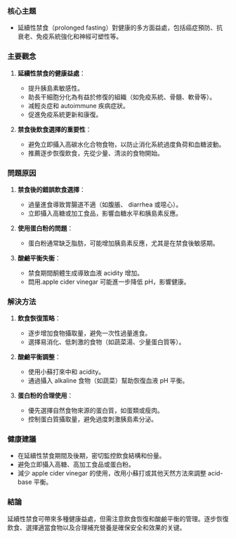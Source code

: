 ### 核心主題
- 延續性禁食（prolonged fasting）對健康的多方面益處，包括癌症預防、抗衰老、免疫系統強化和神經可塑性等。

### 主要觀念
1. **延續性禁食的健康益處**：
   - 提升胰島素敏感性。
   - 助長干細胞分化為有益於修復的組織（如免疫系統、骨髓、軟骨等）。
   - 减輕炎症和 autoimmune 疾病症狀。
   - 促進免疫系統更新和康復。

2. **禁食後飲食選擇的重要性**：
   - 避免立即攝入高碳水化合物食物，以防止消化系統過度負荷和血糖波動。
   - 推薦逐步恢復飲食，先從少量、清淡的食物開始。

### 問題原因
1. **禁食後的錯誤飲食選擇**：
   - 過量進食導致胃腸道不適（如腹脹、 diarrhea 或噁心）。
   - 立即攝入高糖或加工食品，影響血糖水平和胰島素反應。

2. **使用蛋白粉的問題**：
   - 蛋白粉通常缺乏脂肪，可能增加胰島素反應，尤其是在禁食後敏感期。

3. **酸鹼平衡失衡**：
   - 禁食期間酮體生成導致血液 acidity 增加。
   - 閊用.apple cider vinegar 可能進一步降低 pH，影響健康。

### 解決方法
1. **飲食恢復策略**：
   - 逐步增加食物攝取量，避免一次性過量進食。
   - 選擇易消化、低刺激的食物（如蔬菜湯、少量蛋白質等）。

2. **酸鹼平衡調整**：
   - 使用小蘇打來中和 acidity。
   - 通過攝入 alkaline 食物（如蔬菜）幫助恢復血液 pH 平衡。

3. **蛋白粉的合理使用**：
   - 優先選擇自然食物來源的蛋白質，如蛋類或瘦肉。
   - 控制蛋白質攝取量，避免過度刺激胰島素分泌。

### 健康建議
- 在延續性禁食期間及後期，密切監控飲食結構和份量。
- 避免立即攝入高糖、高加工食品或蛋白粉。
- 減少 apple cider vinegar 的使用，改用小蘇打或其他天然方法來調整 acid-base 平衡。

### 結論
延續性禁食可帶來多種健康益處，但需注意飲食恢復和酸鹼平衡的管理。逐步恢復飲食、選擇適當食物以及合理補充營養是確保安全和效果的关键。